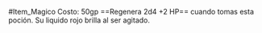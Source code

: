 #Item_Magico 
Costo: 50gp
==Regenera 2d4 +2 HP== cuando tomas esta poción. 
Su liquido rojo brilla al ser agitado.